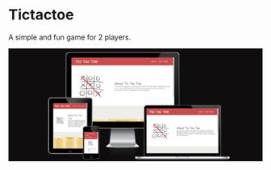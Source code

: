 # Tictactoe
A simple and fun game for 2 players.

![Desktop view](assest/image/tictactoe_screenshot.png)




